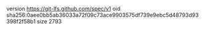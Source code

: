 version https://git-lfs.github.com/spec/v1
oid sha256:0aee0bb5ab36033a72f09c73ace9903575df739e9ebc5d48793d93398f2f58b1
size 2793
